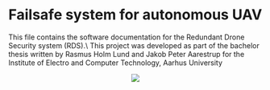 # Failsafe system for autonomous UAV

This file contains the software documentation for the Redundant Drone Security system (RDS).\\
This project was developed as part of the bachelor thesis written by Rasmus Holm Lund and Jakob Peter Aarestrup for the Institute of Electro and Computer Technology, Aarhus University

<div align="center">
<img src="https://github.com/JakobAarestrup/Failsafe-UAV/au_segl.png"/>
</div>
